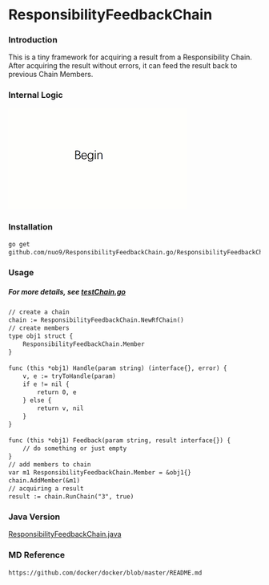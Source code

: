 ResponsibilityFeedbackChain
============================
### Introduction
This is a tiny framework for acquiring a result from a Responsibility Chain.  
After acquiring the result without errors, it can feed the result back to previous Chain Members.

### Internal Logic 
![image](https://raw.githubusercontent.com/nuo9/ResponsibilityFeedbackChain.go/master/docs/rfchain.gif)
   
### Installation
    go get github.com/nuo9/ResponsibilityFeedbackChain.go/ResponsibilityFeedbackChain
    
### Usage
##### For more details, see [testChain.go](https://github.com/nuo9/ResponsibilityFeedbackChain.go/blob/master/testChain.go)
    // create a chain
    chain := ResponsibilityFeedbackChain.NewRfChain()
    // create members
    type obj1 struct {
    	ResponsibilityFeedbackChain.Member
    }
    
    func (this *obj1) Handle(param string) (interface{}, error) {
    	v, e := tryToHandle(param)
    	if e != nil {
    		return 0, e
    	} else {
    		return v, nil
    	}
    }
    
    func (this *obj1) Feedback(param string, result interface{}) {
    	// do something or just empty
    }
    // add members to chain
    var m1 ResponsibilityFeedbackChain.Member = &obj1{}
    chain.AddMember(&m1)
    // acquiring a result
    result := chain.RunChain("3", true)

### Java Version
[ResponsibilityFeedbackChain.java](https://github.com/nuo9/ResponsibilityFeedbackChain.java, "daye come to play!")

### MD Reference
    https://github.com/docker/docker/blob/master/README.md
